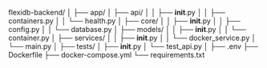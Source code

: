flexidb-backend/
│
├── app/
│   ├── api/
│   │   ├── __init__.py
│   │   ├── containers.py
│   │   └── health.py
│   ├── core/
│   │   ├── __init__.py
│   │   ├── config.py
│   │   └── database.py
│   ├── models/
│   │   ├── __init__.py
│   │   └── container.py
│   ├── services/
│   │   ├── __init__.py
│   │   └── docker_service.py
│   └── main.py
│
├── tests/
│   ├── __init__.py
│   └── test_api.py
│
├── .env
├── Dockerfile
├── docker-compose.yml
└── requirements.txt